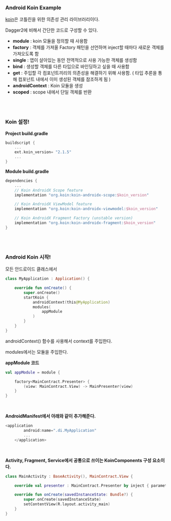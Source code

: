 ### Android Koin Example

[koin](https://github.com/InsertKoinIO/koin)은 코틀린을 위한 의존성 관리 라이브러리이다.

Dagger2에 비해서 간단한 코드로 구성할 수 있다. </br>



- **module** : koin 모듈을 정의할 때 사용함
- **factory** : 객체를 가져올 Factory 패턴을 선언하며 inject할 때마다 새로운 객체를 가져오도록 함
- **single** : 앱이 살아있는 동안 전역적으로 사용 가능한 객체를 생성함
- **bind** : 생성할 객체를 다른 타입으로 바인딩하고 싶을 때 사용함
- **get** : 주입할 각 컴포넌트끼리의 의존성을 해결하기 위해 사용함. ( 타입 추론을 통해 컴포넌트 내에서 이미 생성된 객체를 참조하게 됨 )
- **androidContext** : Koin 모듈을 생성
- **scoped** : scope 내에서 단일 객체를 반환



</br></br>

### Koin 설정!



**Project build.gradle**

```kotlin
buildscript {
    ...
    ext.koin_version= "2.1.5"
    ...
}
```



**Module build.gradle**

```kotlin
dependencies {
    ...
    // Koin AndroidX Scope feature
    implementation "org.koin:koin-androidx-scope:$koin_version"

    // Koin AndroidX ViewModel feature
    implementation "org.koin:koin-androidx-viewmodel:$koin_version"

    // Koin AndroidX Fragment Factory (unstable version)
    implementation "org.koin:koin-androidx-fragment:$koin_version"
}

```

</br></br>



### Android Koin 시작!



모든 안드로이드 클래스에서

```kotlin
class MyApplication : Application() {

    override fun onCreate() {
        super.onCreate()
        startKoin {
            androidContext(this@MyApplication)
            modules(
                appModule
            )
        }
    }
}
```

androidContext() 함수를 사용해서 context를 주입한다.

modules에서는 모듈을 주입한다. </br>



**appModule 코드**

```kotlin
val appModule = module {

    factory<MainContract.Presenter> { 
        (view: MainContract.View) -> MainPresenter(view) 
    }
}
```

</br>



**AndroidManifest에서 아래와 같이 추가해준다.**

```kotlin
<application
        android:name=".di.MyApplication"
        ...
    </application>
```

</br>



**Activity, Fragment, Service에서 공통으로 쓰이는 KoinComponents 구성 요소이다.**

```kotlin
class MainActivity : BaseActivity(), MainContract.View {

    override val presenter : MainContract.Presenter by inject { parametersOf(this) }

    override fun onCreate(savedInstanceState: Bundle?) {
        super.onCreate(savedInstanceState)
        setContentView(R.layout.activity_main)
    }
}
```

